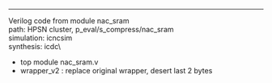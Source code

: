 ********************
Verilog code from module nac_sram\
path: HPSN cluster, p_eval/s_compress/nac_sram\
simulation: icncsim\
synthesis: icdc\

- top module nac_sram.v
- wrapper_v2 : replace original wrapper, desert last 2 bytes
